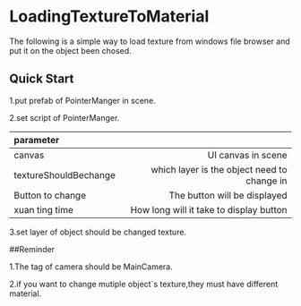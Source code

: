 # LoadingTextureToMaterial
The following is a simple way to load texture from windows file browser and put it on the object been chosed.



## Quick Start
1.put prefab of PointerManger in scene.

2.set script of PointerManger.


| parameter        |             |  
|:-----------------|------------------:|
| canvas             |    UI canvas in scene |
| textureShouldBechange             | which layer is the object need to change in  |
| Button to change             |    The button will be displayed    |
| xuan ting time             |   How long will it take to display button     |


3.set layer of object should be changed texture.


##Reminder

1.The tag of camera should be MainCamera.

2.if you want to change mutiple object`s texture,they must have different material.
